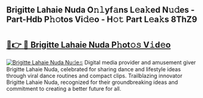 ## Brigitte Lahaie Nuda O𝚗𝚕yf𝚊ns L𝚎a𝚔ed N𝚞𝚍es - Part-Hdb P𝚑𝚘tos Vi𝚍𝚎o - H𝚘𝚝 Part L𝚎a𝚔s 8ThZ9

# <h2><a href="http://kfeman6.oniu.top/?m=Brigitte+Lahaie+Nuda">🔗👉 🔴 Brigitte Lahaie Nuda P𝚑ot𝚘𝚜 V𝚒d𝚎o</a></h2>

[![Brigitte Lahaie Nuda Nu𝚍e𝚜](https://i.imgur.com/0qMVB7G.gif)](http://kfeman6.oniu.top/?m=Brigitte+Lahaie+Nuda)
Digital media provider and amusement giver Brigitte Lahaie Nuda, celebrated for sharing dance and lifestyle ideas through viral dance routines and compact clips. Trailblazing innovator Brigitte Lahaie Nuda, recognized for their groundbreaking ideas and commitment to creating a better future for all.  
